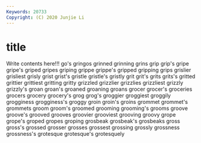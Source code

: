 ```yaml
---
Keywords: 20733
Copyright: (C) 2020 Junjie Li
---
```


# title

Write contents here!!!
go's 
gringos 
grinned 
grinning 
grins 
grip 
grip's
gripe 
gripe's 
griped 
gripes 
griping 
grippe 
grippe's 
gripped 
gripping 
grips
grislier 
grisliest 
grisly 
grist 
grist's 
gristle 
gristle's 
gristly 
grit 
grit's
grits 
grits's 
gritted 
grittier 
grittiest 
gritting 
gritty 
grizzled 
grizzlier 
grizzlies
grizzliest 
grizzly 
grizzly's 
groan 
groan's 
groaned 
groaning 
groans 
grocer 
grocer's
groceries 
grocers 
grocery 
grocery's 
grog 
grog's 
groggier 
groggiest 
groggily 
grogginess
grogginess's 
groggy 
groin 
groin's 
groins 
grommet 
grommet's 
grommets 
groom 
groom's
groomed 
grooming 
grooming's 
grooms 
groove 
groove's 
grooved 
grooves 
groovier 
grooviest
grooving 
groovy 
grope 
grope's 
groped 
gropes 
groping 
grosbeak 
grosbeak's 
grosbeaks
gross 
gross's 
grossed 
grosser 
grosses 
grossest 
grossing 
grossly 
grossness 
grossness's
grotesque 
grotesque's 
grotesquely 
